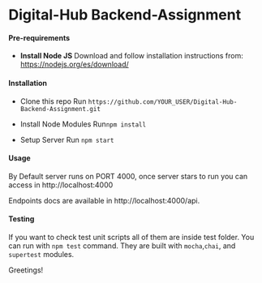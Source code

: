 # Digital-Hub Backend-Assignment

#### Pre-requirements

* **Install Node JS**
Download and follow installation instructions from: https://nodejs.org/es/download/

#### Installation
* Clone this repo
Run `https://github.com/YOUR_USER/Digital-Hub-Backend-Assignment.git`
*  Install Node Modules
 Run`npm install`

*  Setup Server
Run `npm start`

#### Usage

By Default server runs on PORT 4000, once server stars to run you can access in http://localhost:4000

Endpoints docs are available in http://localhost:4000/api.

#### Testing
If you want to check test unit scripts all of them are inside test folder.
You can run with `npm test` command.
They are built with `mocha`,`chai`, and `supertest` modules.

Greetings!



